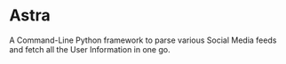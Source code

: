 # Astra
A Command-Line Python framework to parse various Social Media feeds and fetch all the User Information in one go.

